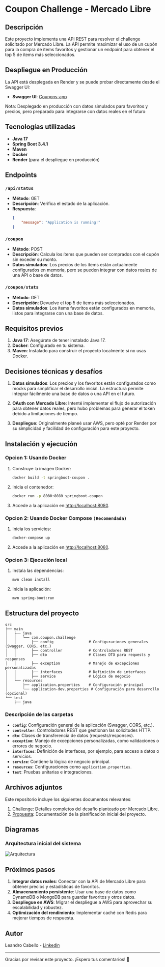 # Coupon Challenge - Mercado Libre

## Descripción
Este proyecto implementa una API REST para resolver el challenge solicitado por Mercado Libre. La API permite maximizar el uso de un cupón para la compra de ítems favoritos y gestionar un endpoint para obtener el top 5 de ítems más seleccionados.

## Despliegue en Producción
La API está desplegada en Render y se puede probar directamente desde el Swagger UI:
- **Swagger UI**: [Coupons-app](https://coupons-vjht.onrender.com/swagger-ui/index.html)

Nota: Desplegado en producción con datos simulados para favoritos y precios, pero preparado para integrarse con datos reales en el futuro

## Tecnologías utilizadas
- **Java 17**
- **Spring Boot 3.4.1**
- **Maven**
- **Docker**
- **Render** (para el despliegue en producción)

## Endpoints
### `/api/status`
- **Método**: GET
- **Descripción**: Verifica el estado de la aplicación.
- **Respuesta**: 
  ```json
  {
      "message": "Application is running!"
  }
  ```

### `/coupon`
- **Método**: POST
- **Descripción**: Calcula los ítems que pueden ser comprados con el cupón sin exceder su monto.
- **Datos simulados**: Los precios de los ítems están actualmente configurados en memoria, pero se pueden integrar con datos reales de una API o base de datos.

### `/coupon/stats`
- **Método**: GET
- **Descripción**: Devuelve el top 5 de ítems más seleccionados.
- **Datos simulados**: Los ítems favoritos están configurados en memoria, listos para integrarse con una base de datos.


## Requisitos previos
1. **Java 17**: Asegúrate de tener instalado Java 17.
2. **Docker**: Configurado en tu sistema.
3. **Maven**: Instalado para construir el proyecto localmente si no usas Docker.

## Decisiones técnicas y desafíos
1. **Datos simulados**:
Los precios y los favoritos están configurados como mocks para simplificar el desarrollo inicial.
La estructura permite integrar fácilmente una base de datos o una API en el futuro.

2. **OAuth con Mercado Libre**:
Intenté implementar el flujo de autorización para obtener datos reales, pero hubo problemas para generar el token debido a limitaciones de tiempo.

3. **Despliegue**:
Originalmente planeé usar AWS, pero opté por Render por su simplicidad y facilidad de configuración para este proyecto.

## Instalación y ejecución
### Opcion 1: Usando Docker
1. Construye la imagen Docker:
   ```bash
   docker build -t springboot-coupon .
   ```
2. Inicia el contenedor:
   ```bash
   docker run -p 8080:8080 springboot-coupon
   ```
3. Accede a la aplicación en [http://localhost:8080](http://localhost:8080).

### Opcion 2: Usando Docker Compose `(Recomendada)`
1. Inicia los servicios:
   ```bash
   docker-compose up
   ```
2. Accede a la aplicación en [http://localhost:8080](http://localhost:8080).

### Opcion 3: Ejecución local
1. Instala las dependencias:
   ```bash
   mvn clean install
   ```
2. Inicia la aplicación:
   ```bash
   mvn spring-boot:run
   ```

## Estructura del proyecto
```
src
├── main
│   ├── java
│   │   └── com.coupon.challenge
│   │       ├── config                # Configuraciones generales (Swagger, CORS, etc.)
│   │       ├── controller            # Controladores REST
│   │       ├── dto                   # Clases DTO para requests y responses
│   │       ├── exception             # Manejo de excepciones personalizadas
│   │       ├── interfaces            # Definición de interfaces
│   │       ├── service               # Lógica de negocio
│   └── resources
│       ├── application.properties    # Configuración principal
│       └── application-dev.properties # Configuración para desarrollo (opcional)
└── test
    ├── java        
```

### Descripción de las carpetas
- **`config`**: Configuración general de la aplicación (Swagger, CORS, etc.).
- **`controller`**: Controladores REST que gestionan las solicitudes HTTP.
- **`dto`**: Clases de transferencia de datos (requests/responses).
- **`exception`**: Manejo de excepciones personalizadas, como validaciones o errores de negocio.
- **`interfaces`**: Definición de interfaces, por ejemplo, para acceso a datos o servicios.
- **`service`**: Contiene la lógica de negocio principal.
- **`resources`**: Configuraciones como `application.properties`.
- **`test`**: Pruebas unitarias e integraciones.

## Archivos adjuntos
Este repositorio incluye los siguientes documentos relevantes:
1. [Challenge](./challenge.txt): Detalles completos del desafío planteado por Mercado Libre.
2. [Propuesta](./propuesta_desarrollo.txt): Documentación de la planificación inicial del proyecto.

## Diagramas
### Arquitectura inicial del sistema
![Arquitectura](./images/diagrama_arq.png)

## Próximos pasos
1. **Integrar datos reales**:
Conectar con la API de Mercado Libre para obtener precios y estadísticas de favoritos.
2. **Almacenamiento persistente**:
Usar una base de datos como DynamoDB o MongoDB para guardar favoritos y otros datos.
3. **Despliegue en AWS**:
Migrar el despliegue a AWS para aprovechar su escalabilidad y robustez.
4. **Optimización del rendimiento**:
Implementar caché con Redis para mejorar tiempos de respuesta.

## Autor
Leandro Cabello - [Linkedin](https://www.linkedin.com/in/leandroezequielcabello/)

---
Gracias por revisar este proyecto. ¡Espero tus comentarios! 🚀

